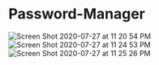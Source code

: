 # Password-Manager

![Screen Shot 2020-07-27 at 11 20 54 PM](https://user-images.githubusercontent.com/9751316/88616693-cd6bfc00-d062-11ea-973f-98c913aa2af5.png)
![Screen Shot 2020-07-27 at 11 24 53 PM](https://user-images.githubusercontent.com/9751316/88616694-ce049280-d062-11ea-93ad-7249590e090c.png)
![Screen Shot 2020-07-27 at 11 25 26 PM](https://user-images.githubusercontent.com/9751316/88616695-ce049280-d062-11ea-9c41-93a55f158021.png)

